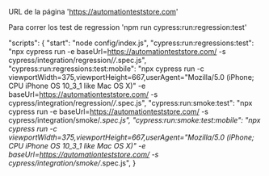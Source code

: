 URL de la página 'https://automationteststore.com'

Para correr los test de regression 'npm run cypress:run:regression:test'

"scripts": {
    "start": "node config/index.js",
    "cypress:run:regressions:test": "npx cypress run -e baseUrl=https://automationteststore.com/ -s cypress/integration/regression/*/*.spec.js",
    "cypress:run:regressions:test:mobile": "npx cypress run -c viewportWidth=375,viewportHeight=667,userAgent=\"Mozilla/5.0 (iPhone; CPU iPhone OS 10_3_1 like Mac OS X)\" -e baseUrl=https://automationteststore.com/ -s cypress/integration/regression/*/*.spec.js",
    "cypress:run:smoke:test": "npx cypress run -e baseUrl=https://automationteststore.com/ -s cypress/integration/smoke/*.spec.js",
    "cypress:run:smoke:test:mobile": "npx cypress run -c viewportWidth=375,viewportHeight=667,userAgent=\"Mozilla/5.0 (iPhone; CPU iPhone OS 10_3_1 like Mac OS X)\" -e baseUrl=https://automationteststore.com/ -s cypress/integration/smoke/*.spec.js",
}

